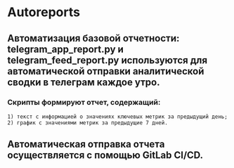 # Autoreports
## Автоматизация базовой отчетности: telegram_app_report.py и telegram_feed_report.py используются для автоматической отправки аналитической сводки в телеграм каждое утро.
### Скрипты формируют отчет, содержащий:
    1) текст с информацией о значениях ключевых метрик за предыдущий день;
    2) график с значениями метрик за предыдущие 7 дней.

## Автоматическая отправка отчета осуществляется с помощью GitLab CI/CD.

